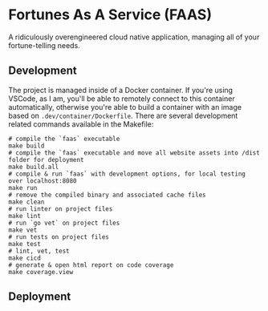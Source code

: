 # Fortunes As A Service (FAAS)

A ridiculously overengineered cloud native application, managing all of your fortune-telling needs.

## Development

The project is managed inside of a Docker container. If you're using VSCode, as I am, you'll be able to remotely connect to this container automatically, otherwise you're able to build a container with an image based on `.dev/container/Dockerfile`. There are several development related commands available in the Makefile:

```
# compile the `faas` executable
make build
# compile the `faas` executable and move all website assets into /dist folder for deployment 
make build.all
# compile & run `faas` with development options, for local testing over localhost:8080
make run
# remove the compiled binary and associated cache files
make clean
# run linter on project files
make lint
# run `go vet` on project files
make vet
# run tests on project files
make test
# lint, vet, test
make cicd
# generate & open html report on code coverage
make coverage.view
```

## Deployment